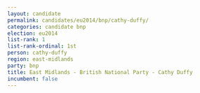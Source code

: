 ```yaml
---
layout: candidate
permalink: candidates/eu2014/bnp/cathy-duffy/
categories: candidate bnp
election: eu2014
list-rank: 1
list-rank-ordinal: 1st
person: cathy-duffy
region: east-midlands
party: bnp
title: East Midlands - British National Party - Cathy Duffy
incumbent: false
---
```

